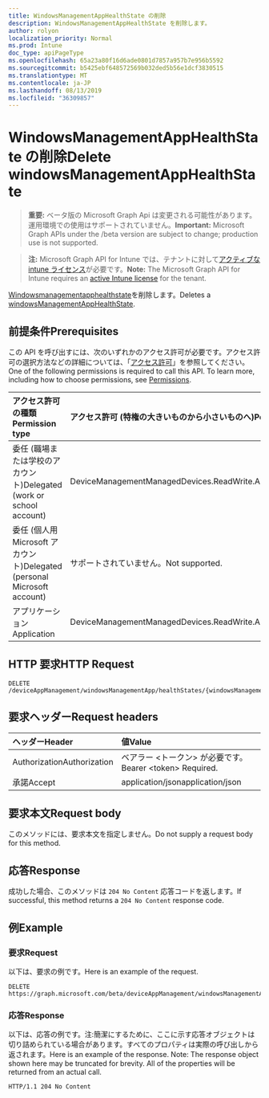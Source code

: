 ```yaml
---
title: WindowsManagementAppHealthState の削除
description: WindowsManagementAppHealthState を削除します。
author: rolyon
localization_priority: Normal
ms.prod: Intune
doc_type: apiPageType
ms.openlocfilehash: 65a23a80f16d6ade0801d7857a957b7e956b5592
ms.sourcegitcommit: b5425ebf648572569b032ded5b56e1dcf3830515
ms.translationtype: MT
ms.contentlocale: ja-JP
ms.lasthandoff: 08/13/2019
ms.locfileid: "36309857"
---
```

# <a name="delete-windowsmanagementapphealthstate"></a><span data-ttu-id="ee274-103">WindowsManagementAppHealthState の削除</span><span class="sxs-lookup"><span data-stu-id="ee274-103">Delete windowsManagementAppHealthState</span></span>

> <span data-ttu-id="ee274-104">**重要:** ベータ版の Microsoft Graph Api は変更される可能性があります。運用環境での使用はサポートされていません。</span><span class="sxs-lookup"><span data-stu-id="ee274-104">**Important:** Microsoft Graph APIs under the /beta version are subject to change; production use is not supported.</span></span>

> <span data-ttu-id="ee274-105">**注:** Microsoft Graph API for Intune では、テナントに対して[アクティブな intune ライセンス](https://go.microsoft.com/fwlink/?linkid=839381)が必要です。</span><span class="sxs-lookup"><span data-stu-id="ee274-105">**Note:** The Microsoft Graph API for Intune requires an [active Intune license](https://go.microsoft.com/fwlink/?linkid=839381) for the tenant.</span></span>

<span data-ttu-id="ee274-106">[Windowsmanagementapphealthstate](../resources/intune-devices-windowsmanagementapphealthstate.md)を削除します。</span><span class="sxs-lookup"><span data-stu-id="ee274-106">Deletes a [windowsManagementAppHealthState](../resources/intune-devices-windowsmanagementapphealthstate.md).</span></span>

## <a name="prerequisites"></a><span data-ttu-id="ee274-107">前提条件</span><span class="sxs-lookup"><span data-stu-id="ee274-107">Prerequisites</span></span>
<span data-ttu-id="ee274-p101">この API を呼び出すには、次のいずれかのアクセス許可が必要です。アクセス許可の選択方法などの詳細については、「[アクセス許可](/graph/permissions-reference)」を参照してください。</span><span class="sxs-lookup"><span data-stu-id="ee274-p101">One of the following permissions is required to call this API. To learn more, including how to choose permissions, see [Permissions](/graph/permissions-reference).</span></span>

|<span data-ttu-id="ee274-110">アクセス許可の種類</span><span class="sxs-lookup"><span data-stu-id="ee274-110">Permission type</span></span>|<span data-ttu-id="ee274-111">アクセス許可 (特権の大きいものから小さいものへ)</span><span class="sxs-lookup"><span data-stu-id="ee274-111">Permissions (from most to least privileged)</span></span>|
|:---|:---|
|<span data-ttu-id="ee274-112">委任 (職場または学校のアカウント)</span><span class="sxs-lookup"><span data-stu-id="ee274-112">Delegated (work or school account)</span></span>|<span data-ttu-id="ee274-113">DeviceManagementManagedDevices.ReadWrite.All</span><span class="sxs-lookup"><span data-stu-id="ee274-113">DeviceManagementManagedDevices.ReadWrite.All</span></span>|
|<span data-ttu-id="ee274-114">委任 (個人用 Microsoft アカウント)</span><span class="sxs-lookup"><span data-stu-id="ee274-114">Delegated (personal Microsoft account)</span></span>|<span data-ttu-id="ee274-115">サポートされていません。</span><span class="sxs-lookup"><span data-stu-id="ee274-115">Not supported.</span></span>|
|<span data-ttu-id="ee274-116">アプリケーション</span><span class="sxs-lookup"><span data-stu-id="ee274-116">Application</span></span>|<span data-ttu-id="ee274-117">DeviceManagementManagedDevices.ReadWrite.All</span><span class="sxs-lookup"><span data-stu-id="ee274-117">DeviceManagementManagedDevices.ReadWrite.All</span></span>|

## <a name="http-request"></a><span data-ttu-id="ee274-118">HTTP 要求</span><span class="sxs-lookup"><span data-stu-id="ee274-118">HTTP Request</span></span>
<!-- {
  "blockType": "ignored"
}
-->
``` http
DELETE /deviceAppManagement/windowsManagementApp/healthStates/{windowsManagementAppHealthStateId}
```

## <a name="request-headers"></a><span data-ttu-id="ee274-119">要求ヘッダー</span><span class="sxs-lookup"><span data-stu-id="ee274-119">Request headers</span></span>
|<span data-ttu-id="ee274-120">ヘッダー</span><span class="sxs-lookup"><span data-stu-id="ee274-120">Header</span></span>|<span data-ttu-id="ee274-121">値</span><span class="sxs-lookup"><span data-stu-id="ee274-121">Value</span></span>|
|:---|:---|
|<span data-ttu-id="ee274-122">Authorization</span><span class="sxs-lookup"><span data-stu-id="ee274-122">Authorization</span></span>|<span data-ttu-id="ee274-123">ベアラー &lt;トークン&gt; が必要です。</span><span class="sxs-lookup"><span data-stu-id="ee274-123">Bearer &lt;token&gt; Required.</span></span>|
|<span data-ttu-id="ee274-124">承諾</span><span class="sxs-lookup"><span data-stu-id="ee274-124">Accept</span></span>|<span data-ttu-id="ee274-125">application/json</span><span class="sxs-lookup"><span data-stu-id="ee274-125">application/json</span></span>|

## <a name="request-body"></a><span data-ttu-id="ee274-126">要求本文</span><span class="sxs-lookup"><span data-stu-id="ee274-126">Request body</span></span>
<span data-ttu-id="ee274-127">このメソッドには、要求本文を指定しません。</span><span class="sxs-lookup"><span data-stu-id="ee274-127">Do not supply a request body for this method.</span></span>

## <a name="response"></a><span data-ttu-id="ee274-128">応答</span><span class="sxs-lookup"><span data-stu-id="ee274-128">Response</span></span>
<span data-ttu-id="ee274-129">成功した場合、このメソッドは `204 No Content` 応答コードを返します。</span><span class="sxs-lookup"><span data-stu-id="ee274-129">If successful, this method returns a `204 No Content` response code.</span></span>

## <a name="example"></a><span data-ttu-id="ee274-130">例</span><span class="sxs-lookup"><span data-stu-id="ee274-130">Example</span></span>

### <a name="request"></a><span data-ttu-id="ee274-131">要求</span><span class="sxs-lookup"><span data-stu-id="ee274-131">Request</span></span>
<span data-ttu-id="ee274-132">以下は、要求の例です。</span><span class="sxs-lookup"><span data-stu-id="ee274-132">Here is an example of the request.</span></span>
``` http
DELETE https://graph.microsoft.com/beta/deviceAppManagement/windowsManagementApp/healthStates/{windowsManagementAppHealthStateId}
```

### <a name="response"></a><span data-ttu-id="ee274-133">応答</span><span class="sxs-lookup"><span data-stu-id="ee274-133">Response</span></span>
<span data-ttu-id="ee274-p102">以下は、応答の例です。注:簡潔にするために、ここに示す応答オブジェクトは切り詰められている場合があります。すべてのプロパティは実際の呼び出しから返されます。</span><span class="sxs-lookup"><span data-stu-id="ee274-p102">Here is an example of the response. Note: The response object shown here may be truncated for brevity. All of the properties will be returned from an actual call.</span></span>
``` http
HTTP/1.1 204 No Content
```






